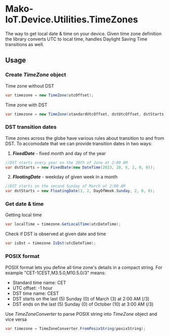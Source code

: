 # Mako-IoT.Device.Utilities.TimeZones
The way to get local date & time on your device. Given time zone definition the library converts UTC to local time, handles Daylight Saving Time transitions as well.

## Usage
### Create _TimeZone_ object
Time zone without DST
```c#
var timezone = new TimeZone(utcOffset);
```
Time zone with DST
```c#
var timezone = new TimeZone(standardUtcOffset, dstUtcOffset, dstStarts, dstEnds);
```
### DST transition dates
Time zones across the globe have various rules about transition to and from DST. To accomodate that we can provide transition dates in two ways:
1. **_FixedDate_** - fixed month and day of the year
```c#
//DST starts every year on the 20th of June at 2:00 AM
var dstStarts = new FixedDate(new DateTime(2023, 20, 6, 2, 0, 0));
```
2. **_FloatingDate_** - weekday of given week in a month
```c#
//DST starts on the second Sunday of March at 2:00 AM
var dstStarts = new FloatingDate(3, 2, DayOfWeek.Sunday, 2, 0, 0);
```
### Get date & time
Getting local time
```c#
var localTime = timezone.GetLocalTime(utcDateTime);
```
Check if DST is observed at given date and time
```c#
var isDst = timezone.IsDst(utcDateTime);
```
### POSIX format
POSIX format lets you define all time zone's details in a compact string. For example "CET-1CEST,M3.5.0,M10.5.0/3" means:
- Standard time name: CET
- UTC offset: -1 hour
- DST time name: CEST
- DST starts on the last (5) Sunday (0) of March (3) at 2:00 AM (/3)
- DST ends on the last (5) Sunday (0) of October (10) at 3:00 AM (/3)

Use _TimeZoneConverter_ to parse POSIX string into _TimeZone_ object and vice versa
```c#
var timezone = TimeZoneConverter.FromPosixString(posixString);
```

